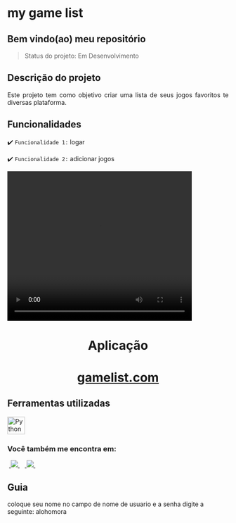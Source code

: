 <h1>my game list </h1>

<h2>Bem vindo(ao) meu repositório</h2>

>Status do projeto: Em Desenvolvimento

## Descrição do projeto
 <p align="justify">
Este projeto tem como objetivo criar uma lista de seus jogos favoritos te diversas plataforma.
<div>
    
## Funcionalidades

:heavy_check_mark: `Funcionalidade 1:` logar

:heavy_check_mark: `Funcionalidade 2:` adicionar jogos
        
<video width="420" height="340" controls="controls">
    <source src="./filme.mp4" type="video/mp4">
</video>
 
<div align='center'>
    <h1>Aplicação<h1>
    <a href="https://gamelist1.vercel.app">gamelist.com</a>
</div>
            
## Ferramentas utilizadas

<a href="https://www.python.org" target="_blank"> <img src="https://www.tshirtgeek.com.br/wp-content/uploads/2021/03/com001.jpg" alt="Python" width="40" height="40"/> </a> 
    
### Você também me encontra em:
&nbsp;<a href="https://www.linkedin.com/in/habacuque-gosch-de-oliveira-993b45264/">
  <img src="https://img.shields.io/badge/linkedin-%230077B5.svg?style=for-the-badge&logo=linkedin&logoColor=white">
</a>&nbsp;
&nbsp;<a href="https://www.instagram.com/gosch_tlgd">
  <img src="https://img.shields.io/badge/Instagram-%23E4405F.svg?style=for-the-badge&logo=Instagram&logoColor=white">
</a>&nbsp;
 
<h2>Guia</h2>

coloque seu nome no campo de nome de usuario
e a senha digite a seguinte: alohomora
